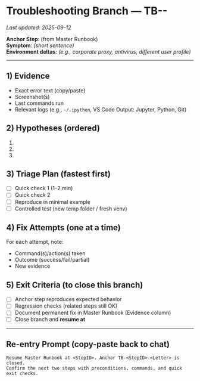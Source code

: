 # Troubleshooting Branch — TB-<StepID>-<Letter>
_Last updated: 2025-09-12_

**Anchor Step**: <StepID> (from Master Runbook)  
**Symptom**: _(short sentence)_  
**Environment deltas**: _(e.g., corporate proxy, antivirus, different user profile)_

---

## 1) Evidence
- Exact error text (copy/paste)
- Screenshot(s)
- Last commands run
- Relevant logs (e.g., `~/.ipython`, VS Code Output: Jupyter, Python, Git)

## 2) Hypotheses (ordered)
1. 
2. 
3. 

## 3) Triage Plan (fastest first)
- [ ] Quick check 1 (1–2 min)
- [ ] Quick check 2
- [ ] Reproduce in minimal example
- [ ] Controlled test (new temp folder / fresh venv)

## 4) Fix Attempts (one at a time)
For each attempt, note:
- Command(s)/action(s) taken
- Outcome (success/fail/partial)
- New evidence

## 5) Exit Criteria (to close this branch)
- [ ] Anchor step reproduces expected behavior
- [ ] Regression checks (related steps still OK)
- [ ] Document permanent fix in Master Runbook (Evidence column)
- [ ] Close branch and **resume at <StepID>**

---

## Re-entry Prompt (copy-paste back to chat)
```
Resume Master Runbook at <StepID>. Anchor TB-<StepID>-<Letter> is closed.
Confirm the next two steps with preconditions, commands, and quick exit checks.
```


